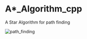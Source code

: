 # A*_Algorithm_cpp
A Star Algorithm for path finding

![path_finding](https://cloud.githubusercontent.com/assets/11946010/22226674/a9fa2842-e1c7-11e6-8678-06bba1abd0bc.jpg)
